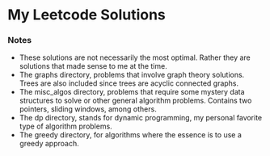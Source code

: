 # My Leetcode Solutions

### Notes

- These solutions are not necessarily the most optimal. Rather they are solutions that made sense to me at the time.
- The graphs directory, problems that involve graph theory solutions. Trees are also included since trees are acyclic connected graphs.
- The misc_algos directory, problems that require some mystery data structures to solve or other general algorithm problems. Contains two pointers, sliding windows, among others.
- The dp directory, stands for dynamic programming, my personal favorite type of algorithm problems.
- The greedy directory, for algorithms where the essence is to use a greedy approach.
